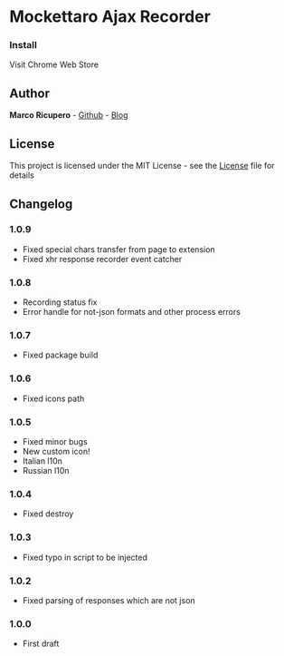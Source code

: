 # Mockettaro Ajax Recorder

### Install
Visit Chrome Web Store

## Author
**Marco Ricupero** - [Github](https://github.com/Marketto) - [Blog](http://blog.marketto.it)


## License
This project is licensed under the MIT License - see the [License](/LICENSE) file for details

## Changelog
### 1.0.9
- Fixed special chars transfer from page to extension
- Fixed xhr response recorder event catcher
### 1.0.8
- Recording status fix
- Error handle for not-json formats and other process errors
### 1.0.7
- Fixed package build
### 1.0.6
- Fixed icons path
### 1.0.5
- Fixed minor bugs
- New custom icon!
- Italian l10n
- Russian l10n
### 1.0.4
- Fixed destroy
### 1.0.3
- Fixed typo in script to be injected
### 1.0.2
- Fixed parsing of responses which are not json
### 1.0.0
- First draft
